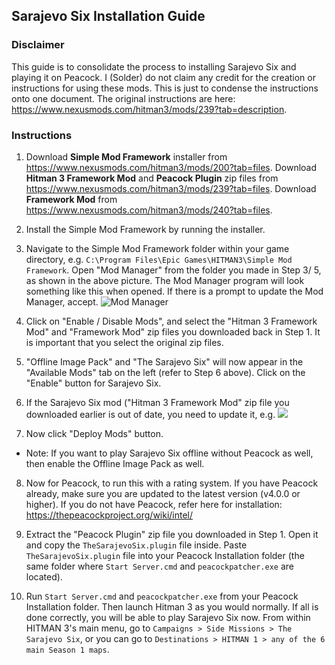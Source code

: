 ## Sarajevo Six Installation Guide

### Disclaimer
This guide is to consolidate the process to installing Sarajevo Six and playing it on Peacock. I (Solder) do not claim any credit for the creation or instructions for using these mods. This is just to condense the instructions onto one document. The original instructions are here: https://www.nexusmods.com/hitman3/mods/239?tab=description.

### Instructions

1. Download **Simple Mod Framework** installer from https://www.nexusmods.com/hitman3/mods/200?tab=files. 
Download **Hitman 3 Framework Mod** and **Peacock Plugin** zip files from https://www.nexusmods.com/hitman3/mods/239?tab=files.
Download **Framework Mod** from https://www.nexusmods.com/hitman3/mods/240?tab=files.

2. Install the Simple Mod Framework by running the installer.

3. Navigate to the Simple Mod Framework folder within your game directory, e.g. ```C:\Program Files\Epic Games\HITMAN3\Simple Mod Framework```. Open "Mod Manager" from the folder you made in Step 3/ 5, as shown in the above picture. The Mod Manager program will look something like this when opened. If there is a prompt to update the Mod Manager, accept. ![Mod Manager](https://media.discordapp.net/attachments/833505136290299935/927054590443151360/unknown.png?width=1113&height=587)

4. Click on "Enable / Disable Mods", and select the "Hitman 3 Framework Mod" and "Framework Mod" zip files you downloaded back in Step 1. It is important that you select the original zip files.

5. "Offline Image Pack" and "The Sarajevo Six" will now appear in the "Available Mods" tab on the left (refer to Step 6 above). Click on the "Enable" button for Sarajevo Six. 

6. If the Sarajevo Six mod ("Hitman 3 Framework Mod" zip file you downloaded earlier is out of date, you need to update it, e.g. ![](https://media.discordapp.net/attachments/826809653744762932/1070066810336071790/image.png)

7. Now click "Deploy Mods" button.
 * Note: If you want to play Sarajevo Six offline without Peacock as well, then enable the Offline Image Pack as well.

8. Now for Peacock, to run this with a rating system. If you have Peacock already, make sure you are updated to the latest version (v4.0.0 or higher). If you do not have Peacock, refer here for installation: https://thepeacockproject.org/wiki/intel/

9. Extract the "Peacock Plugin" zip file you downloaded in Step 1. Open it and copy the `TheSarajevoSix.plugin` file inside. Paste `TheSarajevoSix.plugin` file into your Peacock Installation folder (the same folder where `Start Server.cmd` and `peacockpatcher.exe` are located).

10. Run `Start Server.cmd` and `peacockpatcher.exe` from your Peacock Installation folder. Then launch Hitman 3 as you would normally. If all is done correctly, you will be able to play Sarajevo Six now. From within HITMAN 3's main menu, go to ```Campaigns > Side Missions > The Sarajevo Six```, or you can go to ```Destinations > HITMAN 1 > any of the 6 main Season 1 maps```.